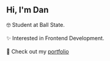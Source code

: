 ## Hi, I'm Dan

  🤓 Student at Ball State. <br/> <br/>
  ✨ Interested in Frontend Development. <br/> <br/>
  🤪 Check out my [portfolio](https://danchepkwony.com)
